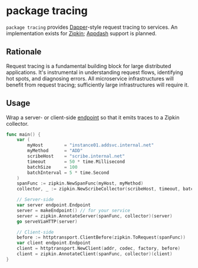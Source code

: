 # package tracing

`package tracing` provides [Dapper][]-style request tracing to services.
An implementation exists for [Zipkin][]; [Appdash][] support is planned.

[Dapper]: http://research.google.com/pubs/pub36356.html
[Zipkin]: https://blog.twitter.com/2012/distributed-systems-tracing-with-zipkin
[Appdash]: https://sourcegraph.com/blog/117580140734

## Rationale

Request tracing is a fundamental building block for large distributed
applications. It's instrumental in understanding request flows, identifying
hot spots, and diagnosing errors. All microservice infrastructures will
benefit from request tracing; sufficiently large infrastructures will require
it.

## Usage

Wrap a server- or client-side [endpoint][] so that it emits traces to a Zipkin
collector.

[endpoint]: http://godoc.org/github.com/go-kit/kit/endpoint#Endpoint

```go
func main() {
	var (
		myHost        = "instance01.addsvc.internal.net"
		myMethod      = "ADD"
		scribeHost    = "scribe.internal.net"
		timeout       = 50 * time.Millisecond
		batchSize     = 100
		batchInterval = 5 * time.Second
	)
	spanFunc := zipkin.NewSpanFunc(myHost, myMethod)
	collector, _ := zipkin.NewScribeCollector(scribeHost, timeout, batchSize, batchInterval)

	// Server-side
	var server endpoint.Endpoint
	server = makeEndpoint() // for your service
	server = zipkin.AnnotateServer(spanFunc, collector)(server)
	go serveViaHTTP(server)

	// Client-side
	before := httptransport.ClientBefore(zipkin.ToRequest(spanFunc))
	var client endpoint.Endpoint
	client = httptransport.NewClient(addr, codec, factory, before)
	client = zipkin.AnnotateClient(spanFunc, collector)(client)
}
```
